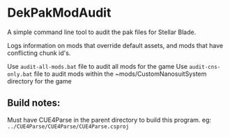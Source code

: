 # DekPakModAudit
A simple command line tool to audit the pak files for Stellar Blade.

Logs information on mods that override default assets, and mods that have conflicting chunk id's. 

Use `audit-all-mods.bat` file to audit all mods for the game
Use `audit-cns-only.bat` file to audit mods within the ~mods/CustomNanosuitSystem directory for the game

## Build notes: 
Must have CUE4Parse in the parent directory to build this program. 
eg: `../CUE4Parse/CUE4Parse/CUE4Parse.csproj`
